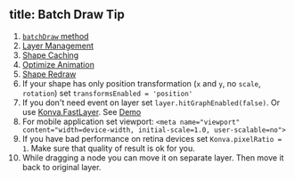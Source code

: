 title: Batch Draw Tip
---

1. [`batchDraw` method](http://konvajs.github.io/docs/performance/Batch_Draw.html)
2. [Layer Management](http://konvajs.github.io/docs/performance/Layer_Management.html)
3. [Shape Caching](http://konvajs.github.io/docs/performance/Shape_Caching.html)
4. [Optimize Animation](http://konvajs.github.io/docs/performance/Optimize_Animation.html)
5. [Shape Redraw](http://konvajs.github.io/docs/performance/Shape_Redraw.html)
6. If your shape has only position transformation (`x` and `y`, no `scale`, `rotation`) set `transformsEnabled = 'position'`
7. If you don't need event on layer set `layer.hitGraphEnabled(false)`. Or use [Konva.FastLayer](http://konvajs.github.io/api/Konva.Group.html). See [Demo](http://konvajs.github.io/docs/sandbox/Animation_Stress_Test.html)
8. For mobile application set viewport: `<meta name="viewport" content="width=device-width, initial-scale=1.0, user-scalable=no">`
9. If you have bad performance on retina devices set `Konva.pixelRatio = 1`. Make sure that quality of result is ok for you.
10. While dragging a node you can move it on separate layer. Then move it back to original layer.
